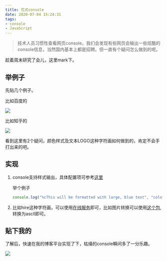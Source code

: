 ```yaml
---
title: 花式console
date: 2020-07-04 15:24:31
tags:
- console
- JavaScript
---
```

> 技术人员习惯性查看网页console，我们会发现有些网页会输出一些炫酷的console信息，当然国内基本上都是招聘。但一直有个疑问怎么做到的呢。

趁着周末研究了会儿，这里mark下。

## 举例子
先贴几个例子。

比如百度的

![](https://static.1991421.cn/2020/2020-07-04-152507.jpeg)


比如知乎的

![](https://static.1991421.cn/2020/2020-07-04-152548.jpeg)


看到这里有2个疑问，颜色样式及文本LOGO这种字符画如何做到的，肯定不会手打出来的吧。


## 实现

1. console支持样式输出，具体配置项可参考[这里](https://developer.mozilla.org/zh-CN/docs/Web/API/Console)
	
	举个例子
	
	```js
	console.log("%cThis will be formatted with large, blue text", "color: blue; font-size: x-large");
	```

	
2. 比如hire这种字符画，可以使用[在线服务](https://www.kammerl.de/ascii/AsciiSignature.php)即可，比如图片转换可以使用[这个包](https://github.com/IonicaBizau/image-to-ascii),转换为ascll即可。

## 贴下我的

了解后，快速在我的博客平台实现了下，枯燥的console瞬间多了一分乐趣。

![](https://static.1991421.cn/2020/2020-07-04-154412.jpeg)


	

